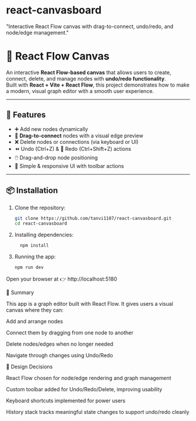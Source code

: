 # react-canvasboard
"Interactive React Flow canvas with drag-to-connect, undo/redo, and node/edge management."

# 📝 React Flow Canvas

An interactive **React Flow-based canvas** that allows users to create, connect, delete, and manage nodes with **undo/redo functionality**.  
Built with **React + Vite + React Flow**, this project demonstrates how to make a modern, visual graph editor with a smooth user experience.

---

## 🚀 Features
- ➕ Add new nodes dynamically  
- 🔗 **Drag-to-connect** nodes with a visual edge preview  
- ❌ Delete nodes or connections (via keyboard or UI)  
- ⏪ Undo (Ctrl+Z) & 🔁 Redo (Ctrl+Shift+Z) actions  
- 🖱️ Drag-and-drop node positioning  
- 🎨 Simple & responsive UI with toolbar actions  

---

## 📦 Installation

1. Clone the repository:
   ```bash
   git clone https://github.com/tanvi1107/react-canvasboard.git
   cd react-canvasboard
2. Installing dependencies:
   ```bash
     npm install
3. Running the app:
   ```bash
   npm run dev

Open your browser at 👉 http://localhost:5180

📖 Summary

This app is a graph editor built with React Flow.
It gives users a visual canvas where they can:

Add and arrange nodes

Connect them by dragging from one node to another

Delete nodes/edges when no longer needed

Navigate through changes using Undo/Redo

🎨 Design Decisions

React Flow chosen for node/edge rendering and graph management

Custom toolbar added for Undo/Redo/Delete, improving usability

Keyboard shortcuts implemented for power users

History stack tracks meaningful state changes to support undo/redo cleanly
    
   

